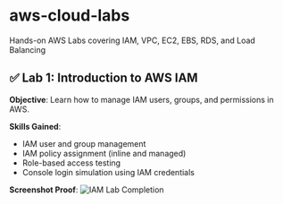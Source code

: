 # aws-cloud-labs
Hands-on AWS Labs covering IAM, VPC, EC2, EBS, RDS, and Load Balancing
## ✅ Lab 1: Introduction to AWS IAM

**Objective**: Learn how to manage IAM users, groups, and permissions in AWS.

**Skills Gained**:
- IAM user and group management
- IAM policy assignment (inline and managed)
- Role-based access testing
- Console login simulation using IAM credentials

**Screenshot Proof**:
![IAM Lab Completion](.iam-lab-screenshot.png)

